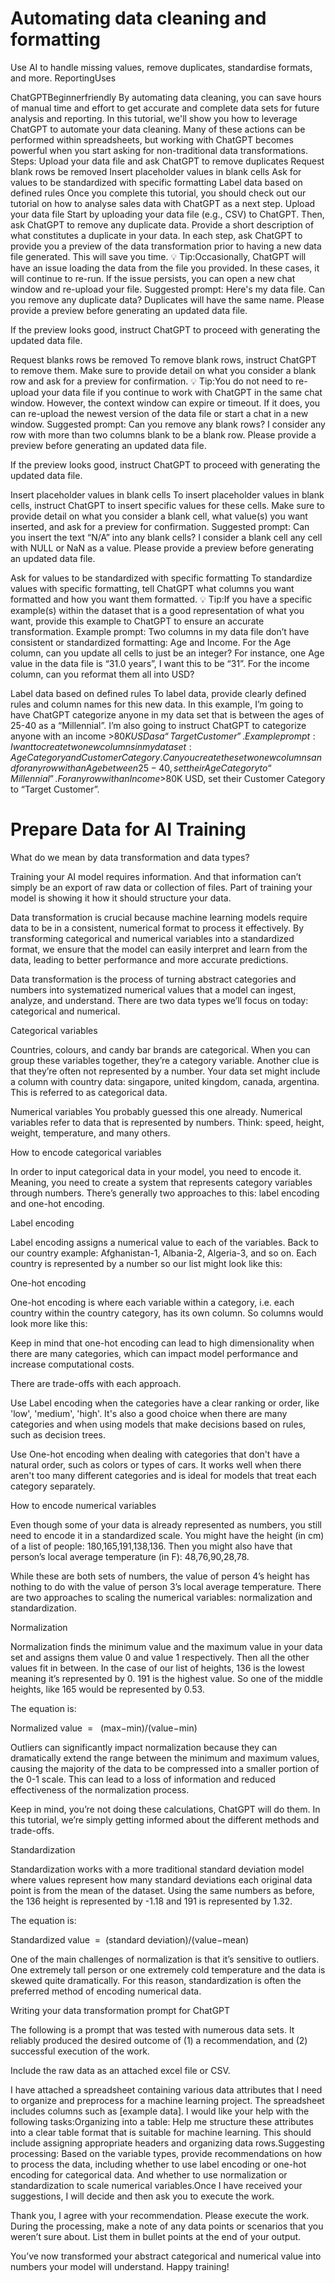 # Automating data cleaning and formatting

Use AI to handle missing values, remove duplicates, standardise formats, and more.
ReportingUses

ChatGPTBeginnerfriendly
By automating data cleaning, you can save hours of manual time and effort to get accurate and complete data sets for future analysis and reporting.
In this tutorial, we'll show you how to leverage ChatGPT to automate your data cleaning.
Many of these actions can be performed within spreadsheets, but working with ChatGPT becomes powerful when you start asking for non-traditional data transformations.
Steps:
Upload your data file and ask ChatGPT to remove duplicates
Request blank rows be removed
Insert placeholder values in blank cells
Ask for values to be standardized with specific formatting
Label data based on defined rules
Once you complete this tutorial, you should check out our tutorial on how to analyse sales data with ChatGPT as a next step.
Upload your data file
Start by uploading your data file (e.g., CSV) to ChatGPT. Then, ask ChatGPT to remove any duplicate data. Provide a short description of what constitutes a duplicate in your data. In each step, ask ChatGPT to provide you a preview of the data transformation prior to having a new data file generated. This will save you time.
💡 Tip:Occasionally, ChatGPT will have an issue loading the data from the file you provided. In these cases, it will continue to re-run. If the issue persists, you can open a new chat window and re-upload your file.
Suggested prompt:
Here's my data file. Can you remove any duplicate data? Duplicates will have the same name. Please provide a preview before generating an updated data file.

If the preview looks good, instruct ChatGPT to proceed with generating the updated data file.

Request blanks rows be removed
To remove blank rows, instruct ChatGPT to remove them. Make sure to provide detail on what you consider a blank row and ask for a preview for confirmation.
💡 Tip:You do not need to re-upload your data file if you continue to work with ChatGPT in the same chat window. However, the context window can expire or timeout. If it does, you can re-upload the newest version of the data file or start a chat in a new window.
Suggested prompt:
Can you remove any blank rows? I consider any row with more than two columns blank to be a blank row. Please provide a preview before generating an updated data file.

If the preview looks good, instruct ChatGPT to proceed with generating the updated data file.

Insert placeholder values in blank cells
To insert placeholder values in blank cells, instruct ChatGPT to insert specific values for these cells. Make sure to provide detail on what you consider a blank cell, what value(s) you want inserted, and ask for a preview for confirmation.
Suggested prompt:
Can you insert the text “N/A” into any blank cells? I consider a blank cell any cell with NULL or NaN as a value. Please provide a preview before generating an updated data file.

Ask for values to be standardized with specific formatting
To standardize values with specific formatting, tell ChatGPT what columns you want formatted and how you want them formatted.
💡 Tip:If you have a specific example(s) within the dataset that is a good representation of what you want, provide this example to ChatGPT to ensure an accurate transformation.
Example prompt:
Two columns in my data file don’t have consistent or standardized formatting: Age and Income. For the Age column, can you update all cells to just be an integer? For instance, one Age value in the data file is “31.0 years”, I want this to be “31”. For the income column, can you reformat them all into USD?

Label data based on defined rules
To label data, provide clearly defined rules and column names for this new data. In this example, I’m going to have ChatGPT categorize anyone in my data set that is between the ages of 25-40 as a “Millennial”. I’m also going to instruct ChatGPT to categorize anyone with an income >$80K USD as a “Target Customer”.
Example prompt:
I want to create two new columns in my data set: Age Category and Customer Category. Can you create these two new columns and for any row with an Age between 25 - 40, set their Age Category to “Millennial”. For any row with an Income >$80K USD, set their Customer Category to “Target Customer”.

# Prepare Data for AI Training

What do we mean by data transformation and data types?

Training your AI model requires information. And that information can’t simply be an export of raw data or collection of files. Part of training your model is showing it how it should structure your data.

Data transformation is crucial because machine learning models require data to be in a consistent, numerical format to process it effectively. By transforming categorical and numerical variables into a standardized format, we ensure that the model can easily interpret and learn from the data, leading to better performance and more accurate predictions.

Data transformation is the process of turning abstract categories and numbers into systematized numerical values that a model can ingest, analyze, and understand. There are two data types we’ll focus on today: categorical and numerical.

Categorical variables

Countries, colours, and candy bar brands are categorical. When you can group these variables together, they’re a category variable. Another clue is that they’re often not represented by a number. Your data set might include a column with country data: singapore, united kingdom, canada, argentina. This is referred to as categorical data.

Numerical variables
You probably guessed this one already. Numerical variables refer to data that is represented by numbers. Think: speed, height, weight, temperature, and many others.

How to encode categorical variables

In order to input categorical data in your model, you need to encode it. Meaning, you need to create a system that represents category variables through numbers. There’s generally two approaches to this: label encoding and one-hot encoding.

Label encoding

Label encoding assigns a numerical value to each of the variables. Back to our country example: Afghanistan-1, Albania-2, Algeria-3, and so on. Each country is represented by a number so our list might look like this:

One-hot encoding

One-hot encoding is where each variable within a category, i.e. each country within the country category, has its own column. So columns would look more like this:

Keep in mind that one-hot encoding can lead to high dimensionality when there are many categories, which can impact model performance and increase computational costs.

There are trade-offs with each approach.

Use Label encoding when the categories have a clear ranking or order, like 'low', 'medium', 'high'. It's also a good choice when there are many categories and when using models that make decisions based on rules, such as decision trees.

Use One-hot encoding when dealing with categories that don't have a natural order, such as colors or types of cars. It works well when there aren't too many different categories and is ideal for models that treat each category separately.

How to encode numerical variables

Even though some of your data is already represented as numbers, you still need to encode it in a standardized scale. You might have the height (in cm) of a list of people: 180,165,191,138,136. Then you might also have that person’s local average temperature (in F): 48,76,90,28,78.

While these are both sets of numbers, the value of person 4’s height has nothing to do with the value of person 3’s local average temperature. There are two approaches to scaling the numerical variables: normalization and standardization.

Normalization

Normalization finds the minimum value and the maximum value in your data set and assigns them value 0 and value 1 respectively. Then all the other values fit in between. In the case of our list of heights, 136 is the lowest meaning it’s represented by 0. 191 is the highest value. So one of the middle heights, like 165 would be represented by 0.53.

The equation is:

Normalized value  =   (max−min)/(value−min)

Outliers can significantly impact normalization because they can dramatically extend the range between the minimum and maximum values, causing the majority of the data to be compressed into a smaller portion of the 0-1 scale. This can lead to a loss of information and reduced effectiveness of the normalization process.

Keep in mind, you’re not doing these calculations, ChatGPT will do them. In this tutorial, we’re simply getting informed about the different methods and trade-offs.

Standardization

Standardization works with a more traditional standard deviation model where values represent how many standard deviations each original data point is from the mean of the dataset. Using the same numbers as before, the 136 height is represented by -1.18 and 191 is represented by 1.32.

The equation is:

Standardized value  =  (standard deviation)/(value−mean)

One of the main challenges of normalization is that it’s sensitive to outliers. One extremely tall person or one extremely cold temperature and the data is skewed quite dramatically. For this reason, standardization is often the preferred method of encoding numerical data.

Writing your data transformation prompt for ChatGPT

The following is a prompt that was tested with numerous data sets. It reliably produced the desired outcome of (1) a recommendation, and (2) successful execution of the work.

Include the raw data as an attached excel file or CSV.

I have attached a spreadsheet containing various data attributes that I need to organize and preprocess for a machine learning project. The spreadsheet includes columns such as [example data]. I would like your help with the following tasks:Organizing into a table: Help me structure these attributes into a clear table format that is suitable for machine learning. This should include assigning appropriate headers and organizing data rows.Suggesting processing: Based on the variable types, provide recommendations on how to process the data, including whether to use label encoding or one-hot encoding for categorical data. And whether to use normalization or standardization to scale numerical variables.Once I have received your suggestions, I will decide and then ask you to execute the work.

Thank you, I agree with your recommendation. Please execute the work. During the processing, make a note of any data points or scenarios that you weren’t sure about. List them in bullet points at the end of your output.

You’ve now transformed your abstract categorical and numerical value into numbers your model will understand. Happy training!
